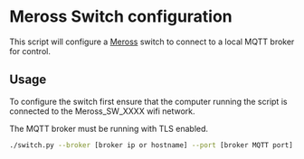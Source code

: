 # Meross Switch configuration

This script will configure a [Meross](https://meross.com) switch to connect to a local MQTT broker for control.

## Usage

To configure the switch first ensure that the computer running the script is connected to the Meross\_SW\_XXXX wifi network.

The MQTT broker must be running with TLS enabled.

```bash
./switch.py --broker [broker ip or hostname] --port [broker MQTT port]
```
